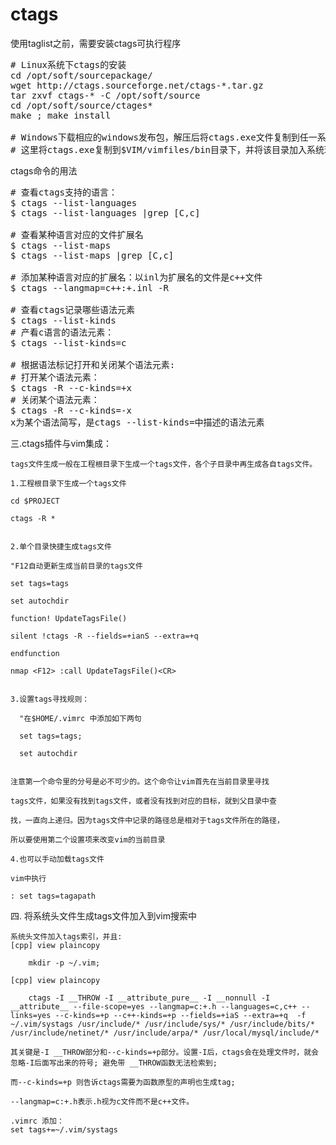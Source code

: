 ctags
========

使用taglist之前，需要安装ctags可执行程序

<pre>
# Linux系统下ctags的安装
cd /opt/soft/sourcepackage/
wget http://ctags.sourceforge.net/ctags-*.tar.gz
tar zxvf ctags-* -C /opt/soft/source
cd /opt/soft/source/ctages*
make ; make install

# Windows下载相应的windows发布包，解压后将ctags.exe文件复制到任一系统环境PATH变量的目录下即可
# 这里将ctags.exe复制到$VIM/vimfiles/bin目录下，并将该目录加入系统环境变量PATH
</pre>

ctags命令的用法

<pre>
# 查看ctags支持的语言：
$ ctags --list-languages
$ ctags --list-languages |grep [C,c]

# 查看某种语言对应的文件扩展名
$ ctags --list-maps
$ ctags --list-maps |grep [C,c]

# 添加某种语言对应的扩展名：以inl为扩展名的文件是c++文件
$ ctags --langmap=c++:+.inl -R
 
# 查看ctags记录哪些语法元素
$ ctags --list-kinds
# 产看c语言的语法元素：
$ ctags --list-kinds=c 

# 根据语法标记打开和关闭某个语法元素:
# 打开某个语法元素：
$ ctags -R --c-kinds=+x       
# 关闭某个语法元素：
$ ctags -R --c-kinds=-x
x为某个语法简写，是ctags --list-kinds=中描述的语法元素
</pre>

三.ctags插件与vim集成： 

    tags文件生成一般在工程根目录下生成一个tags文件，各个子目录中再生成各自tags文件。

    1.工程根目录下生成一个tags文件

    cd $PROJECT

    ctags -R *


    2.单个目录快捷生成tags文件

    "F12自动更新生成当前目录的tags文件

    set tags=tags

    set autochdir

    function! UpdateTagsFile()

    silent !ctags -R --fields=+ianS --extra=+q

    endfunction

    nmap <F12> :call UpdateTagsFile()<CR>


    3.设置tags寻找规则：

      "在$HOME/.vimrc 中添加如下两句

      set tags=tags;

      set autochdir


    注意第一个命令里的分号是必不可少的。这个命令让vim首先在当前目录里寻找 

    tags文件，如果没有找到tags文件，或者没有找到对应的目标，就到父目录中查 

    找，一直向上递归。因为tags文件中记录的路径总是相对于tags文件所在的路径， 

    所以要使用第二个设置项来改变vim的当前目录

    4.也可以手动加载tags文件

    vim中执行

    : set tags=tagapath

四. 将系统头文件生成tags文件加入到vim搜索中

    系统头文件加入tags索引，并且:
    [cpp] view plaincopy

        mkdir -p ~/.vim;  

    [cpp] view plaincopy

        ctags -I __THROW -I __attribute_pure__ -I __nonnull -I __attribute__ --file-scope=yes --langmap=c:+.h --languages=c,c++ --links=yes --c-kinds=+p --c++-kinds=+p --fields=+iaS --extra=+q  -f ~/.vim/systags /usr/include/* /usr/include/sys/* /usr/include/bits/*  /usr/include/netinet/* /usr/include/arpa/* /usr/local/mysql/include/*  

    其关键是-I __THROW部分和--c-kinds=+p部分。设置-I后，ctags会在处理文件时，就会忽略-I后面写出来的符号; 避免带 __THROW函数无法检索到;

    而--c-kinds=+p 则告诉ctags需要为函数原型的声明也生成tag;

    --langmap=c:+.h表示.h视为c文件而不是c++文件。

    .vimrc 添加：
    set tags+=~/.vim/systags
